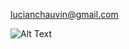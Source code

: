 lucianchauvin@gmail.com

![Alt Text](https://github.com/lucianchauvin/HalvorsenAttractor/blob/main/halvorsenAttractor.gif)
